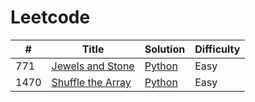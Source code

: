 # Leetcode

| # | Title | Solution | Difficulty |
|---| ----- | -------- | ---------- |
771 | [Jewels and Stone](https://leetcode.com/problems/jewels-and-stones) | [Python](https://github.com/BlancaMorillo/leetcode/blob/master/algorithms/jewels_and_stones.py) | Easy |
1470 | [Shuffle the Array](https://leetcode.com/problems/shuffle-the-array) | [Python](https://github.com/BlancaMorillo/leetcode/blob/master/algorithms/shuffle_the_array.py) | Easy |